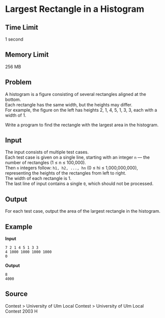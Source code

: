 # Largest Rectangle in a Histogram

## Time Limit
1 second

## Memory Limit
256 MB

## Problem
A histogram is a figure consisting of several rectangles aligned at the bottom.  
Each rectangle has the same width, but the heights may differ.  
For example, the figure on the left has heights 2, 1, 4, 5, 1, 3, 3, each with a width of 1.

Write a program to find the rectangle with the largest area in the histogram.

## Input
The input consists of multiple test cases.  
Each test case is given on a single line, starting with an integer `n` — the number of rectangles (1 ≤ n ≤ 100,000).  
Then `n` integers follow: `h1, h2, ..., hn` (0 ≤ hi ≤ 1,000,000,000), representing the heights of the rectangles from left to right.  
The width of each rectangle is 1.  
The last line of input contains a single `0`, which should not be processed.

## Output
For each test case, output the area of the largest rectangle in the histogram.

## Example

**Input**
```
7 2 1 4 5 1 3 3
4 1000 1000 1000 1000
0
```

**Output**
```
8
4000
```

## Source
Contest > University of Ulm Local Contest > University of Ulm Local Contest 2003 H
